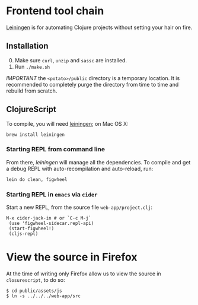 # Frontend tool chain

[Leiningen](http://leiningen.org) is for automating Clojure projects
without setting your hair on fire.

## Installation

0. Make sure `curl`, `unzip` and `sassc` are installed.
1. Run `./make.sh`

*IMPORTANT* the `<potato>/public` directory is a temporary
 location. It is recommended to completely purge the directory from
 time to time and rebuild from scratch.

## ClojureScript

To compile, you will need [leiningen](http://leiningen.org); on Mac OS X:

    brew install leiningen

### Starting REPL from command line
From there, *leiningen* will manage all the dependencies. To compile
and get a debug REPL with auto-recompilation and auto-reload, run:

    lein do clean, figwheel

### Starting REPL in `emacs` via `cider`
Start a new REPL, from the source file `web-app/project.clj`:

    M-x cider-jack-in # or `C-c M-j`
     (use 'figwheel-sidecar.repl-api)
     (start-figwheel!)
     (cljs-repl)

# View the source in Firefox

At the time of writing only Firefox allow us to view the source in  `closurescript`, to do
so:

    $ cd public/assets/js
    $ ln -s ../../../web-app/src

